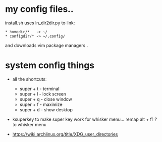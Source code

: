 # my config files..
install.sh uses ln_dir2dir.py to link:
```
* homedir/*   -> ~/
* configdir/* -> ~/.config/
```
and downloads vim package managers..

# system config things
* all the shortcuts:
  * super + t - terminal
  * super + l - lock screen
  * super + q - close window
  * super + f - maximize
  * super + d - show desktop

* ksuperkey to make super key work for whisker menu... remap alt + f1 ? to whisker menu
* https://wiki.archlinux.org/title/XDG_user_directories
